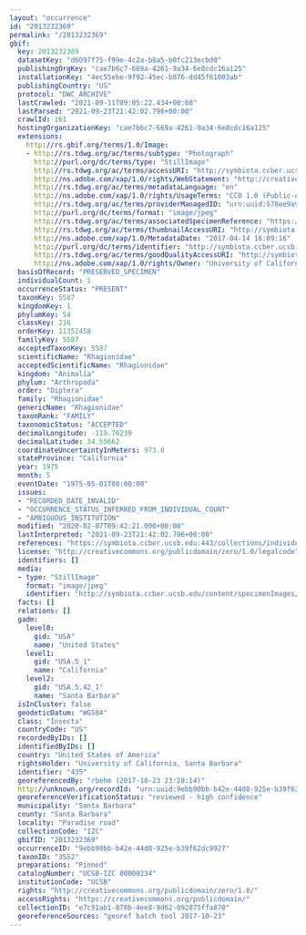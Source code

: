 ```yaml
---
layout: "occurrence"
id: "2013232369"
permalink: "/2013232369"
gbif:
  key: 2013232369
  datasetKey: "d6097f75-f99e-4c2a-b8a5-b0fc213ecbd0"
  publishingOrgKey: "cae7b6c7-669a-4261-9a34-6e8cdc16a125"
  installationKey: "4ec55ebe-9f92-45ec-b076-dd45f61003ab"
  publishingCountry: "US"
  protocol: "DWC_ARCHIVE"
  lastCrawled: "2021-09-11T09:05:22.434+00:00"
  lastParsed: "2021-09-23T21:42:02.796+00:00"
  crawlId: 161
  hostingOrganizationKey: "cae7b6c7-669a-4261-9a34-6e8cdc16a125"
  extensions:
    http://rs.gbif.org/terms/1.0/Image:
    - http://rs.tdwg.org/ac/terms/subtype: "Photograph"
      http://purl.org/dc/terms/type: "StillImage"
      http://rs.tdwg.org/ac/terms/accessURI: "http://symbiota.ccber.ucsb.edu/content/specimenImages/UCSB_IZC/UCSB-IZC00000/UCSB-IZC_00000234_1492211356_lg.jpg"
      http://ns.adobe.com/xap/1.0/rights/WebStatement: "http://creativecommons.org/publicdomain/zero/1.0/"
      http://rs.tdwg.org/ac/terms/metadataLanguage: "en"
      http://ns.adobe.com/xap/1.0/rights/UsageTerms: "CC0 1.0 (Public-domain)"
      http://rs.tdwg.org/ac/terms/providerManagedID: "urn:uuid:578ee9a9-9202-4bf5-974a-1cfc2785e277"
      http://purl.org/dc/terms/format: "image/jpeg"
      http://rs.tdwg.org/ac/terms/associatedSpecimenReference: "https://symbiota.ccber.ucsb.edu:443/collections/individual/index.php?occid=435"
      http://rs.tdwg.org/ac/terms/thumbnailAccessURI: "http://symbiota.ccber.ucsb.edu/content/specimenImages/UCSB_IZC/UCSB-IZC00000/UCSB-IZC_00000234_1492211356_tn.jpg"
      http://ns.adobe.com/xap/1.0/MetadataDate: "2017-04-14 16:09:16"
      http://purl.org/dc/terms/identifier: "http://symbiota.ccber.ucsb.edu/content/specimenImages/UCSB_IZC/UCSB-IZC00000/UCSB-IZC_00000234_1492211356_lg.jpg"
      http://rs.tdwg.org/ac/terms/goodQualityAccessURI: "http://symbiota.ccber.ucsb.edu/content/specimenImages/UCSB_IZC/UCSB-IZC00000/UCSB-IZC_00000234_1492211356.jpg"
      http://ns.adobe.com/xap/1.0/rights/Owner: "University of California, Santa Barbara"
  basisOfRecord: "PRESERVED_SPECIMEN"
  individualCount: 1
  occurrenceStatus: "PRESENT"
  taxonKey: 5587
  kingdomKey: 1
  phylumKey: 54
  classKey: 216
  orderKey: 11352458
  familyKey: 5587
  acceptedTaxonKey: 5587
  scientificName: "Rhagionidae"
  acceptedScientificName: "Rhagionidae"
  kingdom: "Animalia"
  phylum: "Arthropoda"
  order: "Diptera"
  family: "Rhagionidae"
  genericName: "Rhagionidae"
  taxonRank: "FAMILY"
  taxonomicStatus: "ACCEPTED"
  decimalLongitude: -119.76239
  decimalLatitude: 34.55662
  coordinateUncertaintyInMeters: 973.0
  stateProvince: "California"
  year: 1975
  month: 5
  eventDate: "1975-05-01T00:00:00"
  issues:
  - "RECORDED_DATE_INVALID"
  - "OCCURRENCE_STATUS_INFERRED_FROM_INDIVIDUAL_COUNT"
  - "AMBIGUOUS_INSTITUTION"
  modified: "2020-02-07T09:42:21.000+00:00"
  lastInterpreted: "2021-09-23T21:42:02.796+00:00"
  references: "https://symbiota.ccber.ucsb.edu:443/collections/individual/index.php?occid=435"
  license: "http://creativecommons.org/publicdomain/zero/1.0/legalcode"
  identifiers: []
  media:
  - type: "StillImage"
    format: "image/jpeg"
    identifier: "http://symbiota.ccber.ucsb.edu/content/specimenImages/UCSB_IZC/UCSB-IZC00000/UCSB-IZC_00000234_1492211356_lg.jpg"
  facts: []
  relations: []
  gadm:
    level0:
      gid: "USA"
      name: "United States"
    level1:
      gid: "USA.5_1"
      name: "California"
    level2:
      gid: "USA.5.42_1"
      name: "Santa Barbara"
  isInCluster: false
  geodeticDatum: "WGS84"
  class: "Insecta"
  countryCode: "US"
  recordedByIDs: []
  identifiedByIDs: []
  country: "United States of America"
  rightsHolder: "University of California, Santa Barbara"
  identifier: "435"
  georeferencedBy: "rbehm (2017-10-23 23:28:14)"
  http://unknown.org/recordId: "urn:uuid:9ebb90bb-b42e-44d8-925e-b39f62dc9927"
  georeferenceVerificationStatus: "reviewed - high confidence"
  municipality: "Santa Barbara"
  county: "Santa Barbara"
  locality: "Paradise road"
  collectionCode: "IZC"
  gbifID: "2013232369"
  occurrenceID: "9ebb90bb-b42e-44d8-925e-b39f62dc9927"
  taxonID: "3552"
  preparations: "Pinned"
  catalogNumber: "UCSB-IZC 00000234"
  institutionCode: "UCSB"
  rights: "http://creativecommons.org/publicdomain/zero/1.0/"
  accessRights: "https://creativecommons.org/publicdomain/"
  collectionID: "e7c51ab1-870b-4ee8-9d62-092875ffa870"
  georeferenceSources: "georef batch tool 2017-10-23"
---
```

